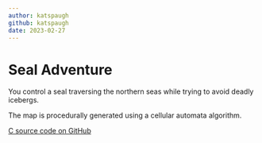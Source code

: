 ```yaml
---
author: katspaugh
github: katspaugh
date: 2023-02-27
---
```


# Seal Adventure

You control a seal traversing the northern seas while trying to avoid deadly icebergs.

The map is procedurally generated using a cellular automata algorithm.

[C source code on GitHub](https://github.com/katspaugh/seal-adventure)
